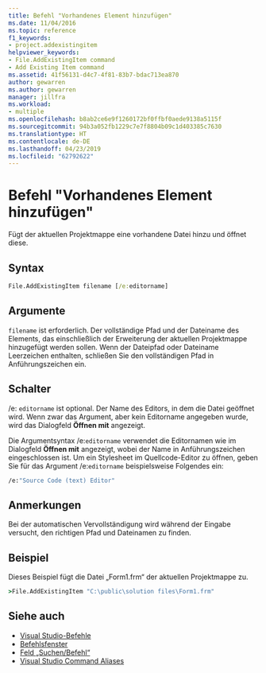 ```yaml
---
title: Befehl "Vorhandenes Element hinzufügen"
ms.date: 11/04/2016
ms.topic: reference
f1_keywords:
- project.addexistingitem
helpviewer_keywords:
- File.AddExistingItem command
- Add Existing Item command
ms.assetid: 41f56131-d4c7-4f81-83b7-bdac713ea870
author: gewarren
ms.author: gewarren
manager: jillfra
ms.workload:
- multiple
ms.openlocfilehash: b8ab2ce6e9f1260172bf0ffbf0aede9138a5115f
ms.sourcegitcommit: 94b3a052fb1229c7e7f8804b09c1d403385c7630
ms.translationtype: HT
ms.contentlocale: de-DE
ms.lasthandoff: 04/23/2019
ms.locfileid: "62792622"
---
```

# <a name="add-existing-item-command"></a>Befehl "Vorhandenes Element hinzufügen"
Fügt der aktuellen Projektmappe eine vorhandene Datei hinzu und öffnet diese.

## <a name="syntax"></a>Syntax

```cmd
File.AddExistingItem filename [/e:editorname]
```

## <a name="arguments"></a>Argumente
 `filename` ist erforderlich. Der vollständige Pfad und der Dateiname des Elements, das einschließlich der Erweiterung der aktuellen Projektmappe hinzugefügt werden sollen. Wenn der Dateipfad oder Dateiname Leerzeichen enthalten, schließen Sie den vollständigen Pfad in Anführungszeichen ein.

## <a name="switches"></a>Schalter
 /e: `editorname` ist optional. Der Name des Editors, in dem die Datei geöffnet wird. Wenn zwar das Argument, aber kein Editorname angegeben wurde, wird das Dialogfeld **Öffnen mit** angezeigt.

 Die Argumentsyntax /e:`editorname` verwendet die Editornamen wie im Dialogfeld **Öffnen mit** angezeigt, wobei der Name in Anführungszeichen eingeschlossen ist. Um ein Stylesheet im Quellcode-Editor zu öffnen, geben Sie für das Argument /e:`editorname` beispielsweise Folgendes ein:

```cmd
/e:"Source Code (text) Editor"
```

## <a name="remarks"></a>Anmerkungen
 Bei der automatischen Vervollständigung wird während der Eingabe versucht, den richtigen Pfad und Dateinamen zu finden.

## <a name="example"></a>Beispiel
 Dieses Beispiel fügt die Datei „Form1.frm“ der aktuellen Projektmappe zu.

```cmd
>File.AddExistingItem "C:\public\solution files\Form1.frm"
```

## <a name="see-also"></a>Siehe auch

- [Visual Studio-Befehle](../../ide/reference/visual-studio-commands.md)
- [Befehlsfenster](../../ide/reference/command-window.md)
- [Feld „Suchen/Befehl“](../../ide/find-command-box.md)
- [Visual Studio Command Aliases](../../ide/reference/visual-studio-command-aliases.md)